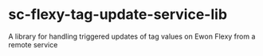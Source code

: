 # sc-flexy-tag-update-service-lib
A library for handling triggered updates of tag values on Ewon Flexy from a remote service
